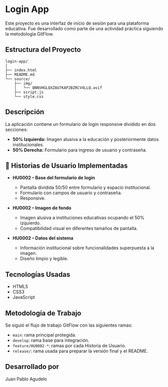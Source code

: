 # Login App

Este proyecto es una interfaz de inicio de sesión para una plataforma educativa. Fue desarrollado como parte de una actividad práctica siguiendo la metodología GitFlow.

## Estructura del Proyecto

```
login-app/
│
├── index.html
├── README.md
└── source/
    ├── img/
    │   └── QNNVHGLQXZAU7KAP2BZRCV4LLQ.avif
    ├── script.js
    └── style.css
```

## Descripción

La aplicación contiene un formulario de login responsive dividido en dos secciones:

- **50% Izquierda:** Imagen alusiva a la educación y posteriormente datos institucionales.
- **50% Derecha:** Formulario para ingreso de usuario y contraseña.

## 🧩 Historias de Usuario Implementadas

- **HU0002 – Base del formulario de login**
  - Pantalla dividida 50/50 entre formulario y espacio institucional.
  - Formulario con campos de usuario y contraseña.
  - Responsive.
  
- **HU0002 – Imagen de fondo**
  - Imagen alusiva a instituciones educativas ocupando el 50% izquierdo.
  - Compatibilidad visual en diferentes tamaños de pantalla.

- **HU0002 – Datos del sistema**
  - Información institucional sobre funcionalidades superpuesta a la imagen.
  - Diseño limpio y legible.


## Tecnologías Usadas

- HTML5
- CSS3
- JavaScript

## Metodología de Trabajo

Se siguió el flujo de trabajo GitFlow con las siguientes ramas:

- `main`: rama principal protegida.
- `develop`: rama base para integración.
- `feature/HU0002-*`: ramas por cada Historia de Usuario.
- `release/`: rama usada para preparar la versión final y el README.

## Desarrollado por

Juan Pablo Agudelo
